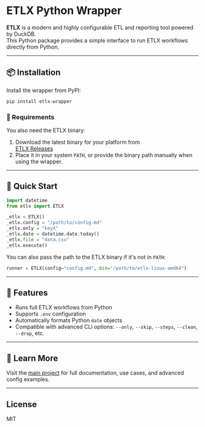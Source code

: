 # ETLX Python Wrapper

**ETLX** is a modern and highly configurable ETL and reporting tool powered by DuckDB.  
This Python package provides a simple interface to run ETLX workflows directly from Python.

---

## 📦 Installation

Install the wrapper from PyPI:

```bash
pip install etlx-wrapper
```

### 🧩 Requirements

You also need the ETLX binary:

1. Download the latest binary for your platform from  
   [ETLX Releases](https://github.com/realdatadriven/etlx/releases)
2. Place it in your system `PATH`, or provide the binary path manually when using the wrapper.

---

## 🚀 Quick Start

```python
import datetime
from etlx import ETLX

_etlx = ETLX()
_etlx.config = "/path/to/config.md"
_etlx.only = "keyX"
_etlx.date = datetime.date.today()
_etlx.file = "data.csv"
_etlx.execute()
```

You can also pass the path to the ETLX binary if it's not in `PATH`:

```python
runner = ETLX(config="config.md", bin="/path/to/etlx-linux-amd64")
```

---

## 🔧 Features

- Runs full ETLX workflows from Python  
- Supports `.env` configuration  
- Automatically formats Python `date` objects  
- Compatible with advanced CLI options: `--only`, `--skip`, `--steps`, `--clean`, `--drop`, etc.

---

## 🧱 Learn More

Visit the [main project](https://github.com/realdatadriven/etlx) for full documentation, use cases, and advanced config examples.

---

## License

MIT
